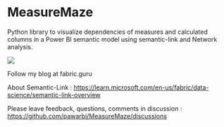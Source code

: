 # MeasureMaze
Python library to visualize dependencies of measures and calculated columns in a Power BI semantic model using semantic-link and Network analysis.

![](https://cdn.hashnode.com/res/hashnode/image/upload/v1698349628471/fd87901f-827a-4bd9-8fdb-a3df10c002e8.png?auto=compress,format&format=webp)

Follow my blog at fabric.guru

About Semantic-Link : https://learn.microsoft.com/en-us/fabric/data-science/semantic-link-overview

Please leave feedback, questions, comments in discussion : https://github.com/pawarbi/MeasureMaze/discussions

